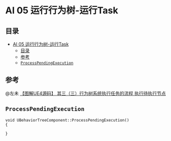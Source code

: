 # AI 05 运行行为树-运行Task
## 目录
- [AI 05 运行行为树-运行Task](#ai-05-运行行为树-运行task)
    - [目录](#目录)
    - [参考](#参考)
    - [`ProcessPendingExecution`](#processpendingexecution)

## 参考
@左未 [【图解UE4源码】 其三（三）行为树系统执行任务的流程 执行待执行节点](https://zhuanlan.zhihu.com/p/373310323)

## `ProcessPendingExecution`
```
void UBehaviorTreeComponent::ProcessPendingExecution()
{

}
```